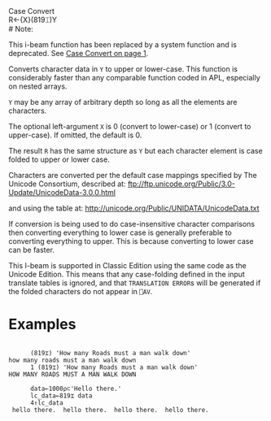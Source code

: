 <div class="heading">
  <div class="name">Case Convert</div>
  <div class="command">R←{X}(819⌶)Y</div>
</div>
# Note:

This i-beam function has been replaced by a system function and is deprecated. See [Case Convert on page 1](/system-functions/c.md#Case_Convert).

Converts character data in `Y` to upper or lower-case. This function is considerably faster than any comparable function coded in APL, especially on nested arrays.

`Y` may be any array of arbitrary depth so long as all the elements are characters.

The optional left-argument `X` is 0 (convert to lower-case) or 1 (convert to upper-case). If omitted, the default is 0.

The result `R` has the same structure as  `Y` but each character element is case folded to upper or lower case.

Characters are converted per the default case mappings specified by The Unicode Consortium, described at:
 ftp://ftp.unicode.org/Public/3.0-Update/UnicodeData-3.0.0.html

and using the table at:
 http://unicode.org/Public/UNIDATA/UnicodeData.txt

If conversion is being used to do case-insensitive character comparisons then converting everything to lower case is generally preferable to converting everything to upper. This is because converting to lower case can be faster.

This I-beam is supported in Classic Edition  using the same code as the Unicode Edition. This means that any case-folding defined in the input translate tables is ignored, and that `TRANSLATION ERROR`s will be generated if the folded characters do not appear in `⎕AV`.

# Examples
```apl

      (819⌶) 'How many Roads must a man walk down'
how many roads must a man walk down
      1 (819⌶) 'How many Roads must a man walk down'
HOW MANY ROADS MUST A MAN WALK DOWN

      data←1000⍴⊂'Hello there.'
      lc_data←819⌶ data
      4↑lc_data
 hello there.  hello there.  hello there.  hello there.

```
